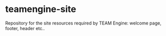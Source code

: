 # teamengine-site
Repository for the site resources required  by TEAM Engine: welcome page, footer, header etc..
